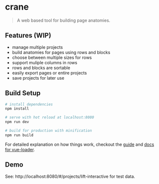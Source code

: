 # crane

> A web based tool for building page anatomies.

## Features (WIP)
- manage multiple projects
- build anatomies for pages using rows and blocks
- choose between multiple sizes for rows
- support muliple columns in rows
- rows and blocks are sortable
- easily export pages or entire projects
- save projects for later use

## Build Setup

``` bash
# install dependencies
npm install

# serve with hot reload at localhost:8080
npm run dev

# build for production with minification
npm run build
```

For detailed explanation on how things work, checkout the [guide](http://vuejs-templates.github.io/webpack/) and [docs for vue-loader](http://vuejs.github.io/vue-loader).

## Demo
See: http://localhost:8080/#/projects/lift-interactive for test data.
